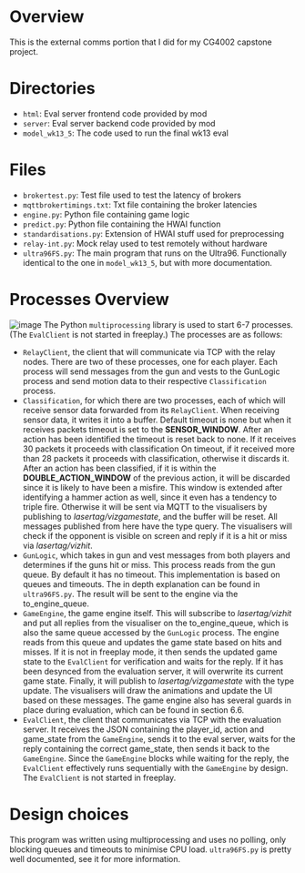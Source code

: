 # Overview
This is the external comms portion that I did for my CG4002 capstone project.

# Directories
- ```html```: Eval server frontend code provided by mod
- ```server```: Eval server backend code provided by mod
- ```model_wk13_5```: The code used to run the final wk13 eval

# Files
- ```brokertest.py```: Test file used to test the latency of brokers
- ```mqttbrokertimings.txt```: Txt file containing the broker latencies
- ```engine.py```: Python file containing game logic
- ```predict.py```: Python file containing the HWAI function
- ```standardisations.py```: Extension of HWAI stuff used for preprocessing
- ```relay-int.py```: Mock relay used to test remotely without hardware
- ```ultra96FS.py```: The main program that runs on the Ultra96. Functionally identical to the one in ```model_wk13_5```, but with more documentation.

# Processes Overview
![image](https://github.com/ChewyChair/cg4002extcomms/assets/69298017/ad957d0d-c08a-42fa-b491-a8814c4caa96)
The Python ```multiprocessing``` library is used to start 6-7 processes. (The ```EvalClient```  is not started in freeplay.) The processes are as follows:
- ```RelayClient```, the client that will communicate via TCP with the relay nodes. There are two of these processes, one for each player. Each process will send messages from the gun and vests to the GunLogic process and send motion data to their respective ```Classification``` process.
- ```Classification```, for which there are two processes, each of which will receive sensor data forwarded from its ```RelayClient```. When receiving sensor data, it writes it into a buffer. 
Default timeout is none but when it receives packets timeout is set to the **SENSOR_WINDOW**. After an action has been identified the timeout is reset back to none.
If it receives 30 packets it proceeds with classification
On timeout, if it received more than 28 packets it proceeds with classification, otherwise it discards it.
After an action has been classified, if it is within the **DOUBLE_ACTION_WINDOW** of the previous action, it will be discarded since it is likely to have been a misfire. This window is extended after identifying a hammer action as well, since it even has a tendency to triple fire. Otherwise it will be sent via MQTT to the visualisers by publishing to *lasertag/vizgamestate*, and the buffer will be reset. All messages published from here have the type query. The visualisers will check if the opponent is visible on screen and reply if it is a hit or miss via *lasertag/vizhit*.
- ```GunLogic```, which takes in gun and vest messages from both players and determines if the guns hit or miss. This process reads from the gun queue. By default it has no timeout. This implementation is based on queues and timeouts. The in depth explanation can be found in ```ultra96FS.py```.
The result will be sent to the engine via the to_engine_queue.
- ```GameEngine```, the game engine itself. This will subscribe to *lasertag/vizhit* and put all replies from the visualiser on the to_engine_queue, which is also the same queue accessed by the ```GunLogic``` process. The engine reads from this queue and updates the game state based on hits and misses. 
If it is not in freeplay mode, it then sends the updated game state to the ```EvalClient``` for verification and waits for the reply. If it has been desynced from the evaluation server, it will overwrite its current game state. 
Finally, it will publish to *lasertag/vizgamestate* with the type update. The visualisers will draw the animations and update the UI based on these messages. The game engine also has several guards in place during evaluation, which can be found in section 6.6.
- ```EvalClient```, the client that communicates via TCP with the evaluation server. It receives the JSON containing the player_id, action and game_state from the ```GameEngine```, sends it to the eval server, waits for the reply containing the correct game_state, then sends it back to the ```GameEngine```. Since the ```GameEngine``` blocks while waiting for the reply, the ```EvalClient``` effectively runs sequentially with the ```GameEngine``` by design. The ```EvalClient``` is not started in freeplay.


# Design choices
This program was written using multiprocessing and uses no polling, only blocking queues and timeouts to minimise CPU load.
```ultra96FS.py``` is pretty well documented, see it for more information.
